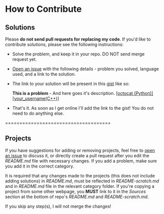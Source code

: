 How to Contribute
==================

## Solutions

Please **do not send pull requests for replacing my code**. If you'd like to contribute solutions, please see the following instructions:

- Solve the problem, and keep it in your repo. DO NOT send merge request yet.

- [Open an issue](https://github.com/thekarangoel/Projects/issues/new) with the following details - problem you solved, language used, and a link to the solution.

- The link to your solution will be present in this [gist](https://gist.github.com/thekarangoel/6088143) like so:
    
    **This is a problem** - And here goes it's description. [[octocat (Python)]](link-to-octocats-solution) [[your_username(C++)]](link-to-your-solution)

- That's it. As soon as I get online I'll add the link to the gist! You do not need to do anything else.

=====================================

## Projects

If you have suggestions for adding or removing projects, feel free to [open an issue](https://github.com/thekarangoel/Projects/issues/new) to discuss it, or directly create a pull request after you edit the *README.md* file with necessary changes. If you add a problem, make sure you add it in the correct category.

It is required that any changes made to the projects (this does not include adding solutions) in *README.md*, must be reflected in *README-scratch.md* and in *README.md* file in the relevant category folder. If you're copying a project from some other webpage, you **MUST** link to it in the *Sources* section at the bottom of repo's *README.md* and *README-scratch.md*.

If you skip any step(s), I will not merge the changes!

